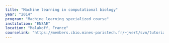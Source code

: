 ```yaml
---
title: "Machine learning in computational biology"
year: "2014"
program: "Machine learning specialized course"
institution: "ENSAE"
location: "Malakoff, France"
courselink: "https://members.cbio.mines-paristech.fr/~jvert/svn/tutorials/course/1402ensae/index.html"
---
```

